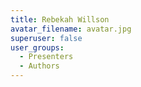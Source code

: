 ```yaml
---
title: Rebekah Willson
avatar_filename: avatar.jpg
superuser: false
user_groups:
  - Presenters
  - Authors
---
```

